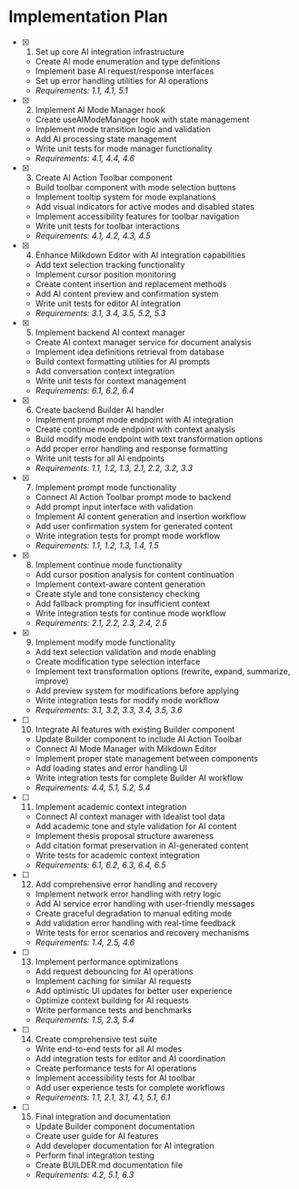 # Implementation Plan

- [x] 1. Set up core AI integration infrastructure

  - Create AI mode enumeration and type definitions
  - Implement base AI request/response interfaces
  - Set up error handling utilities for AI operations
  - _Requirements: 1.1, 4.1, 5.1_

- [x] 2. Implement AI Mode Manager hook

  - Create useAIModeManager hook with state management
  - Implement mode transition logic and validation
  - Add AI processing state management
  - Write unit tests for mode manager functionality
  - _Requirements: 4.1, 4.4, 4.6_

- [x] 3. Create AI Action Toolbar component

  - Build toolbar component with mode selection buttons
  - Implement tooltip system for mode explanations
  - Add visual indicators for active modes and disabled states
  - Implement accessibility features for toolbar navigation
  - Write unit tests for toolbar interactions
  - _Requirements: 4.1, 4.2, 4.3, 4.5_

- [x] 4. Enhance Milkdown Editor with AI integration capabilities

  - Add text selection tracking functionality
  - Implement cursor position monitoring
  - Create content insertion and replacement methods
  - Add AI content preview and confirmation system
  - Write unit tests for editor AI integration
  - _Requirements: 3.1, 3.4, 3.5, 5.2, 5.3_

- [x] 5. Implement backend AI context manager

  - Create AI context manager service for document analysis
  - Implement idea definitions retrieval from database
  - Build context formatting utilities for AI prompts
  - Add conversation context integration
  - Write unit tests for context management
  - _Requirements: 6.1, 6.2, 6.4_

- [x] 6. Create backend Builder AI handler

  - Implement prompt mode endpoint with AI integration
  - Create continue mode endpoint with context analysis
  - Build modify mode endpoint with text transformation options
  - Add proper error handling and response formatting
  - Write unit tests for all AI endpoints
  - _Requirements: 1.1, 1.2, 1.3, 2.1, 2.2, 3.2, 3.3_

- [x] 7. Implement prompt mode functionality

  - Connect AI Action Toolbar prompt mode to backend
  - Add prompt input interface with validation
  - Implement AI content generation and insertion workflow
  - Add user confirmation system for generated content
  - Write integration tests for prompt mode workflow
  - _Requirements: 1.1, 1.2, 1.3, 1.4, 1.5_

- [x] 8. Implement continue mode functionality

  - Add cursor position analysis for content continuation
  - Implement context-aware content generation
  - Create style and tone consistency checking
  - Add fallback prompting for insufficient context
  - Write integration tests for continue mode workflow
  - _Requirements: 2.1, 2.2, 2.3, 2.4, 2.5_

- [x] 9. Implement modify mode functionality


  - Add text selection validation and mode enabling
  - Create modification type selection interface
  - Implement text transformation options (rewrite, expand, summarize, improve)
  - Add preview system for modifications before applying
  - Write integration tests for modify mode workflow
  - _Requirements: 3.1, 3.2, 3.3, 3.4, 3.5, 3.6_

- [ ] 10. Integrate AI features with existing Builder component

  - Update Builder component to include AI Action Toolbar
  - Connect AI Mode Manager with Milkdown Editor
  - Implement proper state management between components
  - Add loading states and error handling UI
  - Write integration tests for complete Builder AI workflow
  - _Requirements: 4.4, 5.1, 5.2, 5.4_

- [ ] 11. Implement academic context integration

  - Connect AI context manager with Idealist tool data
  - Add academic tone and style validation for AI content
  - Implement thesis proposal structure awareness
  - Add citation format preservation in AI-generated content
  - Write tests for academic context integration
  - _Requirements: 6.1, 6.2, 6.3, 6.4, 6.5_

- [ ] 12. Add comprehensive error handling and recovery

  - Implement network error handling with retry logic
  - Add AI service error handling with user-friendly messages
  - Create graceful degradation to manual editing mode
  - Add validation error handling with real-time feedback
  - Write tests for error scenarios and recovery mechanisms
  - _Requirements: 1.4, 2.5, 4.6_

- [ ] 13. Implement performance optimizations

  - Add request debouncing for AI operations
  - Implement caching for similar AI requests
  - Add optimistic UI updates for better user experience
  - Optimize context building for AI requests
  - Write performance tests and benchmarks
  - _Requirements: 1.5, 2.3, 5.4_

- [ ] 14. Create comprehensive test suite

  - Write end-to-end tests for all AI modes
  - Add integration tests for editor and AI coordination
  - Create performance tests for AI operations
  - Implement accessibility tests for AI toolbar
  - Add user experience tests for complete workflows
  - _Requirements: 1.1, 2.1, 3.1, 4.1, 5.1, 6.1_

- [ ] 15. Final integration and documentation
  - Update Builder component documentation
  - Create user guide for AI features
  - Add developer documentation for AI integration
  - Perform final integration testing
  - Create BUILDER.md documentation file
  - _Requirements: 4.2, 5.1, 6.3_
